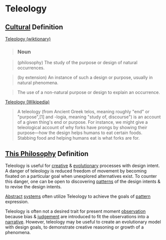 # Teleology

## [Cultural](./culture.md) Definition

<a href="http://en.wiktionary.org/wiki/teleology" target="_blank">Teleology (wiktionary)</a>

> ### Noun

> (philosophy) The study of the purpose or design of natural occurrences.

> (by extension) An instance of such a design or purpose, usually in natural phenomena.

> The use of a non-natural purpose or design to explain an occurrence.

<a href="http://en.wikipedia.org/wiki/Teleology" target="_blank">Teleology (Wikipedia)</a>

> A teleology (from Ancient Greek telos, meaning roughly "end" or "purpose",[1] and -logia, meaning "study of, discourse") is an account of a given thing's end or purpose. For instance, we might give a teleological account of why forks have prongs by showing their purpose—how the design helps humans to eat certain foods. Stabbing food and helping humans eat is what forks are for.

## [This Philosophy](./this-philosophy.md) Definition

Teleology is useful for [creative](./creativity.md) & [evolutionary](./evolution.md) processes with design intent. A danger of teleology is reduced freedom of movement by becoming fixated on a particular goal when unexplored alternatives exist. To counter this danger, one can be open to discovering [patterns](./pattern.md) of the design intents & to revise the design intents.

[Abstract](./abstraction.md) [systems](./conceptual-system.md) often utilize Teleology to achieve the goals of [pattern](./pattern.md) expression.

Teleology is often not a desired trait for present moment [observation](./observe.md) because bias & [judgement](./judgement.md) are introduced to fit the observations into a [narrative](./story.md). However, teleology may be useful to create an evolutionary model with design goals, to demonstrate creative reasoning or growth of a phenomena.
